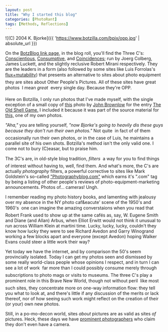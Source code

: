 ```yaml
---
layout: post
title: "Why I started this blog"
categories: [PhotoRant]
tags: [Methods, Reflections]
---
```



![(C) 2004 K. Bjorke]({{ 'https://www.botzilla.com/bpix/opp.jpg' | absolute_url }})


On the <a href="/blog/archives.html">BotzBlog link page,</a> in the blog roll, you'll find the Three C's: <a href="http://www.jmcolberg.com/weblog/" target="_blank">Conscientious,</a> <a href="http://consumptive.org/weblog/blog.html" target="_blank">Consumptive,</a> and <a href="http://coincidences.typepad.com/" target="_blank">Coincidences;</a> run by Joerg Colberg, James Luckett, and the slightly reclusive Robert Mirani respectively. They are the leaders in a form (also followed by some sites like Luis Forrolas's <a href="http://farrolas.typepad.com/" target="_blank">flux+mutability</a>) that presents an alternative to sites about photo equipment &#151; they are sites about Other People's Pictures. All of these sites have great photos &#151; I mean <i>great</i> &#151; every single day. Because they're OPP.

<!--more-->
Here on Botzilla, I only run photos that I've made myself, with the single exception of a small copy of <a href="http://www.pinkheadedbug.com/misc/shell-original.jpg" target="_blank">this</a> photo by <a href="http://www.johnbrownlow.com/" target="_blank">John Brownlow</a> for the entry <a href="/blog/archives/000191.html">The Old Shell Game.</a> I included it because it was part of the source material for <a href="/journal/IMG_8184.html">this,</a> one of my own photos.

<i>"Aha,"</i> you are telling yourself, <i>"now Bjorke's going to heavily dis these guys because they don't run their own photos."</i> Not quite &#151; in fact of of them occasionally run their own photos, or in the case of Luis, he maintains a parallel site of his own shots. Botzilla's method isn't the only valid one. I come not to bury (C)easar, but to praise him.

The 3C's are, in old-style blog tradition, <i>filters</i> &#151; a way for you to find things of interest without having to, well, find them. And what's more, the C's are actually <i>photography</i> filters, a powerful corrective to sites like Mark Goldstein's so-called <a href="https://www.botzilla.com/photo/journal/IMG_8184.html" target="_blank">"Photographyblog.com"</a> which earns it's ".com" tag by being a listing of other people's reviews of photo-equipment-marketing announcements. Photos of... cameras! Ungh.

I remember reading my photo history books, and lamenting with jealousy over my absence in the NY photo caf&eacute' scene of the 1950's and 1960's &#151; one can imagine the amazing converstaions when you read that Robert Frank used to show up at the same caf&eacute;s as, say, W. Eugene Smith and Diane (and Allan) Arbus, when Elliot Erwitt would not think it unusual to run across William Klein at martini time. Lucky, lucky, lucky, couldn't they know how lucky they were to see Richard Avedon and Garry Winogrand working a few blocks apart and everyone (except Avedon) hoping Walker Evans could steer a little work their way?

Yet today we have the internet, and by comparison the 50's seem provincially isolated. Today I can get my photos seen and dismissed by some really world-class people whose opinions I respect, and in turn I can see a lot of work &#151; far more than I could possibly consume merely through subscriptions to photo mags or visits to museums. The three C's play a prominent role in this Brave New World, though not without peril &#151; like most such sites, they concentrate more on one-way information flow: they tell you what to look at, and there's little if any discussion of the merits or lack thereof, nor of how seeing such work might reflect on the creation of their (or your) own new photos.

Still, in a po-mo-decon world, sites <i>about</i> pictures are as valid as sites <i>of</i> pictures. Heck, these days we have <a href="http://www.jmcolberg.com/weblog/archives/000057.html" target="_blank">prominent photographers</a> who claim they don't even have a camera.
